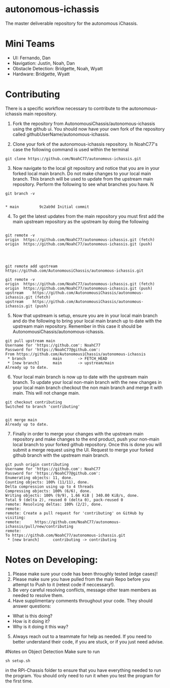 # autonomous-ichassis
The master deliverable repository for the autonomous iChassis.

# Mini Teams
- UI: Fernando, Dan
- Navigation: Justin, Noah, Dan
- Obstacle Detection: Bridgette, Noah, Wyatt
- Hardware: Bridgette, Wyatt

# Contributing
There is a specific workflow necessary to contribute to the autonomous-ichassis main repository.

1. Fork the repository from AutonomousiChassis/autonomous-ichassis using the github ui. You should now have your own fork of the repository called githubUserName/autonomous-ichassis.

2. Clone your fork of the autonomous-ichassis repository. In NoahC77's case the following command is used within the terminal

```
git clone https://github.com/NoahC77/autonomous-ichassis.git
```

3. Now navigate to the local git repository and notice that you are in your forked local main branch. Do not make changes to your local main branch. This branch will be used to update from the upstream main repository. Perform the following to see what branches you have. N
```
git branch -v


* main         9c2ab9d Initial commit

```

4. To get the latest updates from the main repository you must first add the main upstream repository as the upstream by doing the following
```

git remote -v
origin	https://github.com/NoahC77/autonomous-ichassis.git (fetch)
origin	https://github.com/NoahC77/autonomous-ichassis.git (push)




git remote add upstream https://github.com/AutonomousiChassis/autonomous-ichassis.git

git remote -v
origin  https://github.com/NoahC77/autonomous-ichassis.git (fetch)
origin  https://github.com/NoahC77/autonomous-ichassis.git (push)
upstream	https://github.com/AutonomousiChassis/autonomous-ichassis.git (fetch)
upstream	https://github.com/AutonomousiChassis/autonomous-ichassis.git (push)
```

5. Now that upstream is setup, ensure you are in your local main branch and do the following to bring your local main branch up to date with the upstream main repository. Remember in this case it should be AutonomousiChassis/autonomous-ichassis.

```
git pull upstream main
Username for 'https://github.com': NoahC77
Password for 'https://NoahC77@github.com': 
From https://github.com/AutonomousiChassis/autonomous-ichassis
 * branch            main       -> FETCH_HEAD
 * [new branch]      main       -> upstream/main
Already up to date.
```

6. Your local main branch is now up to date with the upstream main branch. To update your local non-main branch with the new changes in your local main branch checkout the non main branch and merge it with main. This will not change main.

```
git checkout contributing
Switched to branch 'contributing'


git merge main
Already up to date.
```

7. Finally in order to merge your changes with the upstream main repository and make changes to the end product, push your non-main local branch to your forked github repository. Once this is done you will submit a merge request using the UI. Request to merge your forked github branch with the upstream main branch.

```
git push origin contributing
Username for 'https://github.com': NoahC77
Password for 'https://NoahC77@github.com': 
Enumerating objects: 11, done.
Counting objects: 100% (11/11), done.
Delta compression using up to 4 threads
Compressing objects: 100% (6/6), done.
Writing objects: 100% (9/9), 1.66 KiB | 340.00 KiB/s, done.
Total 9 (delta 2), reused 0 (delta 0), pack-reused 0
remote: Resolving deltas: 100% (2/2), done.
remote: 
remote: Create a pull request for 'contributing' on GitHub by visiting:
remote:      https://github.com/NoahC77/autonomous-ichassis/pull/new/contributing
remote: 
To https://github.com/NoahC77/autonomous-ichassis.git
 * [new branch]      contributing -> contributing
 ```

# Notes on Developing:
1. Please make sure your code has been throughly tested (edge cases)!
2. Please make sure you have pulled from the main Repo before you attempt to Push to it (retest code if neccessary!).
3. Be very careful resolving conflicts, message other team members as needed to resolve them.
4. Have supplimentary comments throughout your code. They should answer questions:
- What is this doing?
- How is it doing it?
- Why is it doing it this way?
5. Always reach out to a teammate for help as needed. If you need to better understand their code, if you are stuck, or if you just need advise.

#Notes on Object Detection
Make sure to run 
```
sh setup.sh
```
in the RPi-Chassis folder to ensure that you have everything needed to run the program. You should only need to run it when you test the program for the first time.
